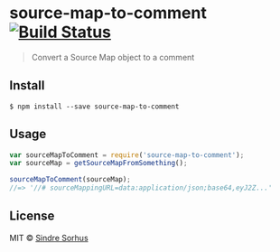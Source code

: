 # source-map-to-comment [![Build Status](https://travis-ci.org/sindresorhus/source-map-to-comment.svg?branch=master)](https://travis-ci.org/sindresorhus/source-map-to-comment)

> Convert a Source Map object to a comment


## Install

```
$ npm install --save source-map-to-comment
```


## Usage

```js
var sourceMapToComment = require('source-map-to-comment');
var sourceMap = getSourceMapFromSomething();

sourceMapToComment(sourceMap);
//=> '//# sourceMappingURL=data:application/json;base64,eyJ2Z...'
```


## License

MIT © [Sindre Sorhus](http://sindresorhus.com)
